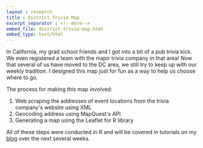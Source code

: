 ```yaml
---
layout : research
title : District Trivia Map
excerpt_separator : <!--more-->
embed_file: district-trivia-map.html
embed_type: text/html
---
```

In California, my grad school friends and I got into a bit of a pub trivia kick. We even registered a team with the major trivia company in that area! Now that several of us have moved to the DC area, we still try to keep up with our weekly tradition. I designed this map just for fun as a way to help us choose where to go.

<!--more-->
The process for making this map involved:
  1. Web scraping the addresses of event locations from the trivia company's website using XML
  2. Geocoding address using MapQuest's API
  3. Generating a map using the Leaflet for R library

All of these steps were conducted in R and will be covered in tutorials on my [blog](/blog/) over the next several weeks.
